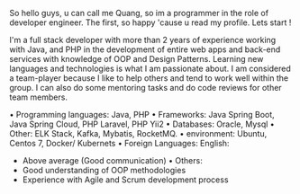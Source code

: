 So hello guys, u can call me Quang, so im a programmer in the role of developer engineer. The first, so happy 'cause u read my profile. Lets start !

I'm a full stack developer with more than 2 years of experience working with Java, and PHP in the development of entire web apps and back-end services with knowledge of OOP and Design Patterns.
Learning new languages and technologies is what I am passionate about. I am considered a team-player because I like to help others and tend to work well within the group. I can also do some mentoring tasks and do code reviews for other team members.

•	Programming languages: Java, PHP
•	Frameworks: Java Spring Boot, Java Spring Cloud, PHP Laravel, PHP Yii2
•	Databases: Oracle, Mysql
•	Other: ELK Stack, Kafka, Mybatis, RocketMQ.
•	environment: Ubuntu, Centos 7, Docker/ Kubernets
•	Foreign Languages: English:
-	Above average (Good communication)
•	Others:
-	Good understanding of OOP methodologies
-	Experience with Agile and Scrum development process
